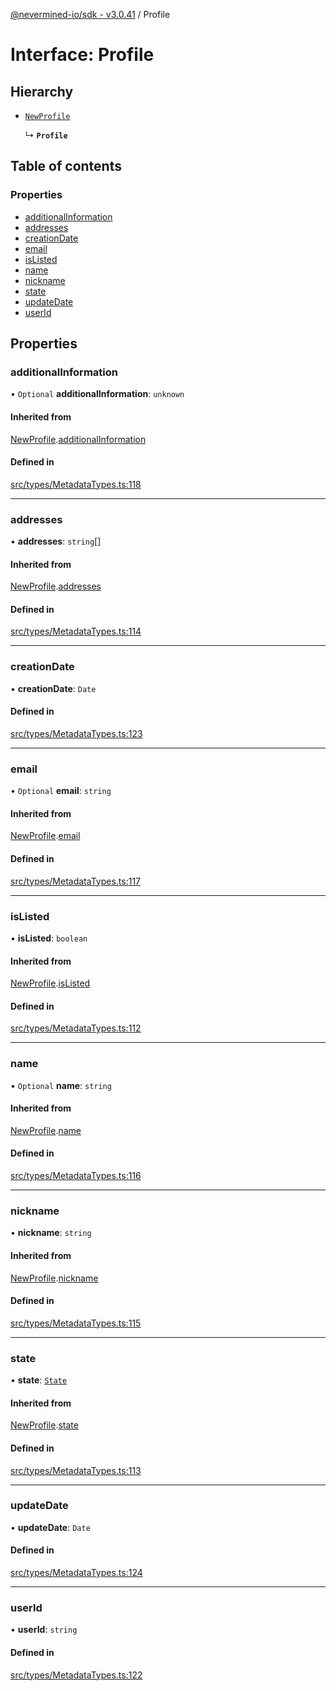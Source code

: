 [@nevermined-io/sdk - v3.0.41](../code-reference.md) / Profile

# Interface: Profile

## Hierarchy

- [`NewProfile`](NewProfile.md)

  ↳ **`Profile`**

## Table of contents

### Properties

- [additionalInformation](Profile.md#additionalinformation)
- [addresses](Profile.md#addresses)
- [creationDate](Profile.md#creationdate)
- [email](Profile.md#email)
- [isListed](Profile.md#islisted)
- [name](Profile.md#name)
- [nickname](Profile.md#nickname)
- [state](Profile.md#state)
- [updateDate](Profile.md#updatedate)
- [userId](Profile.md#userid)

## Properties

### additionalInformation

• `Optional` **additionalInformation**: `unknown`

#### Inherited from

[NewProfile](NewProfile.md).[additionalInformation](NewProfile.md#additionalinformation)

#### Defined in

[src/types/MetadataTypes.ts:118](https://github.com/nevermined-io/sdk-js/blob/3e552f889871135260309ba0e332abffa92609ef/src/types/MetadataTypes.ts#L118)

---

### addresses

• **addresses**: `string`[]

#### Inherited from

[NewProfile](NewProfile.md).[addresses](NewProfile.md#addresses)

#### Defined in

[src/types/MetadataTypes.ts:114](https://github.com/nevermined-io/sdk-js/blob/3e552f889871135260309ba0e332abffa92609ef/src/types/MetadataTypes.ts#L114)

---

### creationDate

• **creationDate**: `Date`

#### Defined in

[src/types/MetadataTypes.ts:123](https://github.com/nevermined-io/sdk-js/blob/3e552f889871135260309ba0e332abffa92609ef/src/types/MetadataTypes.ts#L123)

---

### email

• `Optional` **email**: `string`

#### Inherited from

[NewProfile](NewProfile.md).[email](NewProfile.md#email)

#### Defined in

[src/types/MetadataTypes.ts:117](https://github.com/nevermined-io/sdk-js/blob/3e552f889871135260309ba0e332abffa92609ef/src/types/MetadataTypes.ts#L117)

---

### isListed

• **isListed**: `boolean`

#### Inherited from

[NewProfile](NewProfile.md).[isListed](NewProfile.md#islisted)

#### Defined in

[src/types/MetadataTypes.ts:112](https://github.com/nevermined-io/sdk-js/blob/3e552f889871135260309ba0e332abffa92609ef/src/types/MetadataTypes.ts#L112)

---

### name

• `Optional` **name**: `string`

#### Inherited from

[NewProfile](NewProfile.md).[name](NewProfile.md#name)

#### Defined in

[src/types/MetadataTypes.ts:116](https://github.com/nevermined-io/sdk-js/blob/3e552f889871135260309ba0e332abffa92609ef/src/types/MetadataTypes.ts#L116)

---

### nickname

• **nickname**: `string`

#### Inherited from

[NewProfile](NewProfile.md).[nickname](NewProfile.md#nickname)

#### Defined in

[src/types/MetadataTypes.ts:115](https://github.com/nevermined-io/sdk-js/blob/3e552f889871135260309ba0e332abffa92609ef/src/types/MetadataTypes.ts#L115)

---

### state

• **state**: [`State`](../enums/State.md)

#### Inherited from

[NewProfile](NewProfile.md).[state](NewProfile.md#state)

#### Defined in

[src/types/MetadataTypes.ts:113](https://github.com/nevermined-io/sdk-js/blob/3e552f889871135260309ba0e332abffa92609ef/src/types/MetadataTypes.ts#L113)

---

### updateDate

• **updateDate**: `Date`

#### Defined in

[src/types/MetadataTypes.ts:124](https://github.com/nevermined-io/sdk-js/blob/3e552f889871135260309ba0e332abffa92609ef/src/types/MetadataTypes.ts#L124)

---

### userId

• **userId**: `string`

#### Defined in

[src/types/MetadataTypes.ts:122](https://github.com/nevermined-io/sdk-js/blob/3e552f889871135260309ba0e332abffa92609ef/src/types/MetadataTypes.ts#L122)
